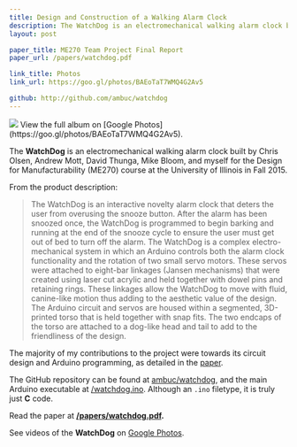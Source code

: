 ```yaml
---
title: Design and Construction of a Walking Alarm Clock
description: The WatchDog is an electromechanical walking alarm clock built by a small team for the Design for Manufacturability course at the University of Illinois.
layout: post

paper_title: ME270 Team Project Final Report
paper_url: /papers/watchdog.pdf

link_title: Photos
link_url: https://goo.gl/photos/BAEoTaT7WMQ4G2Av5 

github: http://github.com/ambuc/watchdog
---
```


<img src="/images/watchdog.JPG">
View the full album on [Google Photos](https://goo.gl/photos/BAEoTaT7WMQ4G2Av5).

The **WatchDog** is an electromechanical walking alarm clock built by Chris Olsen, Andrew Mott, David Thunga, Mike Bloom, and myself for the Design for Manufacturability (ME270) course at the University of Illinois in Fall 2015.

From the product description:

> The WatchDog is an interactive novelty alarm clock that deters the user from overusing the snooze button. After the alarm has been snoozed once, the WatchDog is programmed to begin barking and running at the end of the snooze cycle to ensure the user must get out of bed to turn off the alarm. The WatchDog is a complex electro-mechanical system in which an Arduino controls both the alarm clock functionality and the rotation of two small servo motors. These servos were attached to eight-bar linkages (Jansen mechanisms) that were created using laser cut acrylic and held together with dowel pins and retaining rings. These linkages allow the WatchDog to move with fluid, canine-like motion thus adding to the aesthetic value of the design. The Arduino circuit and servos are housed within a segmented, 3D-printed torso that is held together with snap fits. The two endcaps of the torso are attached to a dog-like head and tail to add to the friendliness of the design.

The majority of my contributions to the project were towards its circuit design and Arduino programming, as detailed in the [paper](/papers/watchdog.pdf).

The GitHub repository can be found at [ambuc/watchdog](https://github.com/ambuc/watchdog), and the main Arduino executable at [/watchdog.ino](https://github.com/ambuc/watchdog/blob/master/watchdog.ino). Although an `.ino` filetype, it is truly just **C** code.

Read the paper at **[/papers/watchdog.pdf](/papers/watchdog.pdf).**

See videos of the **WatchDog** on [Google Photos](https://goo.gl/photos/BAEoTaT7WMQ4G2Av5).

